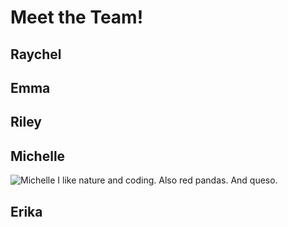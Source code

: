 # Meet the Team!

## Raychel

## Emma

## Riley

## Michelle 

![Michelle](https://pbs.twimg.com/media/DNPHyIFUEAE03Q5.jpg:small)
I like nature and coding. Also red pandas. And queso.

## Erika

